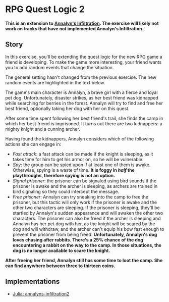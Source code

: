 # RPG Quest Logic 2

**This is an extension to [Annalyn's Infiltration](booleans.rpg-quest-logic.md). The exercise will likely not work on tracks that have not implemented Annalyn's Infiltration.**

## Story

In this exercise, you'll be extending the quest logic for the new RPG game a friend is developing.
To make the game more interesting, your friend wants you to add random events that change the situation.

The general setting hasn't changed from the previous exercise.
The new random events are highlighted in the text below.

The game's main character is Annalyn, a brave girl with a fierce and loyal pet dog.
Unfortunately, disaster strikes, as her best friend was kidnapped while searching for berries in the forest.
Annalyn will try to find and free her best friend, optionally taking her dog with her on this quest.

After some time spent following her best friend's trail, she finds the camp in which her best friend is imprisoned. It turns out there are two kidnappers: a mighty knight and a cunning archer.

Having found the kidnappers, Annalyn considers which of the following actions she can engage in:

- _Fast attack_: a fast attack can be made if the knight is sleeping, as it takes time for him to get his armor on, so he will be vulnerable.<!-- **There is a 5% chance that Annalyn stumbles while approaching the knight. This will wake up the knight and buy him enough time to put on his armor so that a fast attack is no longer possible.** -->
- _Spy_: the group can be spied upon if at least one of them is awake. Otherwise, spying is a waste of time. **It is foggy in _half_ the playthroughs, therefore spying is not an option.**
- _Signal prisoner_: the prisoner can be signaled using bird sounds if the prisoner is awake and the archer is sleeping, as archers are trained in bird signaling so they could intercept the message.
- _Free prisoner_: Annalyn can try sneaking into the camp to free the prisoner, but this tactic will only work if the prisoner is awake and the other two characters are sleeping. If the prisoner is sleeping, they'll be startled by Annalyn's sudden appearance and will awaken the other two characters. The prisoner can also be freed if the archer is sleeping and Annalyn has her pet dog with her, as the knight will be scared by the dog and will withdraw, and the archer can't equip his bow fast enough to prevent the prisoner from being freed. **Unfortunately, Annalyn's dog loves chasing after rabbits. There's a 25% chance of the dog encountering a rabbit on the way to the camp. In those situations, the dog is no longer available to scare the knight.**

**After freeing her friend, Annalyn still has some time to loot the camp. She can find anywhere between three to thirteen coins.**

## Implementations

- [Julia: annalyns-infiltration2][implementation-julia]

[implementation-julia]: https://github.com/exercism/julia/blob/main/exercises/concept/annalyns-infiltration2/.docs/instructions.md
